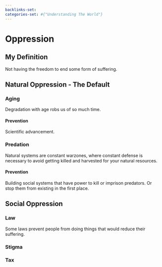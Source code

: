 ```yaml
---
backlinks-set: 
categories-set: #{"Understanding The World"}
---
```

# Oppression

## My Definition

Not having the freedom to end some form of suffering.

## Natural Oppression - The Default

### Aging

Degradation with age robs us of so much time.

#### Prevention

Scientific advancement.

### Predation

Natural systems are constant warzones, where constant defense is necessary to
avoid getting killed and harvested for your natural resources.

#### Prevention

Building social systems that have power to kill or imprison predators.
Or stop them from existing in the first place.


## Social Oppression

### Law

Some laws prevent people from doing things that would reduce their suffering.

### Stigma

### Tax